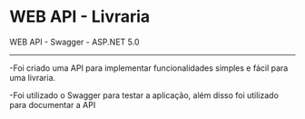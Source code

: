 # WEB API - Livraria 
WEB API - Swagger - ASP.NET 5.0

-----------

-Foi criado uma API para implementar funcionalidades simples e fácil para uma livraria.

-Foi utilizado o Swagger para testar a aplicação, além disso foi utilizado para documentar a API
